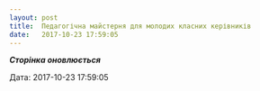 ```yaml
---
layout: post
title:  Педагогічна майстерня для молодих класних керівників
date:   2017-10-23 17:59:05
---
```

**_Сторінка оновлюється_**

  
Дата: 2017-10-23 17:59:05